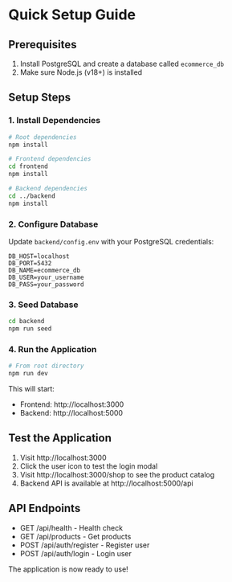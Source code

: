 # Quick Setup Guide

## Prerequisites
1. Install PostgreSQL and create a database called `ecommerce_db`
2. Make sure Node.js (v18+) is installed

## Setup Steps

### 1. Install Dependencies
```bash
# Root dependencies
npm install

# Frontend dependencies
cd frontend
npm install

# Backend dependencies
cd ../backend
npm install
```

### 2. Configure Database
Update `backend/config.env` with your PostgreSQL credentials:
```env
DB_HOST=localhost
DB_PORT=5432
DB_NAME=ecommerce_db
DB_USER=your_username
DB_PASS=your_password
```

### 3. Seed Database
```bash
cd backend
npm run seed
```

### 4. Run the Application
```bash
# From root directory
npm run dev
```

This will start:
- Frontend: http://localhost:3000
- Backend: http://localhost:5000

## Test the Application
1. Visit http://localhost:3000
2. Click the user icon to test the login modal
3. Visit http://localhost:3000/shop to see the product catalog
4. Backend API is available at http://localhost:5000/api

## API Endpoints
- GET /api/health - Health check
- GET /api/products - Get products
- POST /api/auth/register - Register user
- POST /api/auth/login - Login user

The application is now ready to use! 